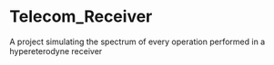 # Telecom_Receiver
A project simulating the spectrum of every operation performed in a hypereterodyne receiver
